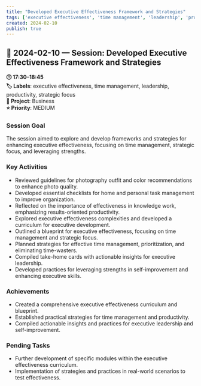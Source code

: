 ```yaml
---
title: "Developed Executive Effectiveness Framework and Strategies"
tags: ['executive effectiveness', 'time management', 'leadership', 'productivity', 'strategic focus']
created: 2024-02-10
publish: true
---
```


## 📅 2024-02-10 — Session: Developed Executive Effectiveness Framework and Strategies

**🕒 17:30–18:45**  
**🏷️ Labels**: executive effectiveness, time management, leadership, productivity, strategic focus  
**📂 Project**: Business  
**⭐ Priority**: MEDIUM  


### Session Goal
The session aimed to explore and develop frameworks and strategies for enhancing executive effectiveness, focusing on time management, strategic focus, and leveraging strengths.

### Key Activities
- Reviewed guidelines for photography outfit and color recommendations to enhance photo quality.
- Developed essential checklists for home and personal task management to improve organization.
- Reflected on the importance of effectiveness in knowledge work, emphasizing results-oriented productivity.
- Explored executive effectiveness complexities and developed a curriculum for executive development.
- Outlined a blueprint for executive effectiveness, focusing on time management and strategic focus.
- Planned strategies for effective time management, prioritization, and eliminating time-wasters.
- Compiled take-home cards with actionable insights for executive leadership.
- Developed practices for leveraging strengths in self-improvement and enhancing executive skills.

### Achievements
- Created a comprehensive executive effectiveness curriculum and blueprint.
- Established practical strategies for time management and productivity.
- Compiled actionable insights and practices for executive leadership and self-improvement.

### Pending Tasks
- Further development of specific modules within the executive effectiveness curriculum.
- Implementation of strategies and practices in real-world scenarios to test effectiveness.
